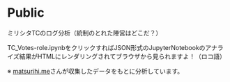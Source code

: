 # Public
ミリシタTCのログ分析（統制のとれた陣営はどこだ？）

TC_Votes-role.ipynbをクリックすればJSON形式のJupyterNotebookのアナライズ結果がHTMLにレンダリングされてブラウザから見られますよ！（ロコ語）

※ [matsurihi.me](https://twitter.com/matsurihi_me)さんが収集したデータをもとに分析しています。
